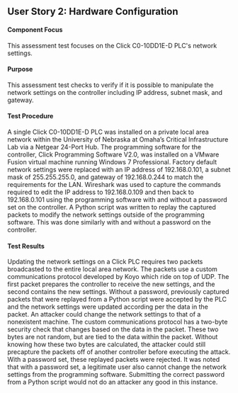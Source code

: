 ## User Story 2: Hardware Configuration

#### Component Focus
This assessment test focuses on the Click C0-10DD1E-D PLC's network settings.

#### Purpose
This assessment test checks to verify if it is possible to manipulate the network settings on the controller including IP address, subnet mask, and gateway.

#### Test Procedure
A single Click C0-10DD1E-D PLC was installed on a private local area network within the University of Nebraska at Omaha’s Critical Infrastructure Lab via a Netgear 24-Port Hub.  The programming software for the controller, Click Programming Software V2.0, was installed on a VMware Fusion virtual machine running Windows 7 Professional.  Factory default network settings were replaced with an IP address of 192.168.0.101, a subnet mask of 255.255.255.0, and gateway of 192.168.0.244 to match the requirements for the LAN.  Wireshark was used to capture the commands required to edit the IP address to 192.168.0.109 and then back to 192.168.0.101 using the programming software with and without a password set on the controller.  A Python script was written to replay the captured packets to modify the network settings outside of the programming software.  This was done similarly with and without a password on the controller.

#### Test Results
Updating the network settings on a Click PLC requires two packets broadcasted to the entire local area network.  The packets use a custom communications protocol developed by Koyo which ride on top of UDP.  The first packet prepares the controller to receive the new settings, and the second contains the new settings. Without a password, previously captured packets that were replayed from a Python script were accepted by the PLC and the network settings were updated according per the data in the packet.  An attacker could change the network settings to that of a nonexistent machine.  The custom communications protocol has a two-byte security check that changes based on the data in the packet.  These two bytes are not random, but are tied to the data within the packet.  Without knowing how these two bytes are calculated, the attacker could still precapture the packets off of another controller before executing the attack.  With a password set, these replayed packets were rejected.  It was noted that with a password set, a legitimate user also cannot change the network settings from the programming software.  Submitting the correct password from a Python script would not do an attacker any good in this instance.  
